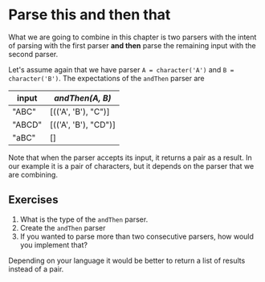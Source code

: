 # Parse this and then that
What we are going to combine in this chapter is two parsers with the intent of parsing with the first parser **and then** parse the remaining input with the second parser.

Let's assume again that we have parser `A = character('A')` and `B = character('B')`. The expectations of the `andThen` parser are

| input  | *andThen(A, B)*      |
|--------|----------------------|
| "ABC"  | [(('A', 'B'), "C")]  |
| "ABCD" | [(('A', 'B'), "CD")] |
| "aBC"  | []                   |

Note that when the parser accepts its input, it returns a pair as a result. In our example it is a pair of characters, but it depends on the parser that we are combining.

## Exercises
1. What is the type of the `andThen` parser.
2. Create the `andThen` parser
3. If you wanted to parse more than two consecutive parsers, how would you implement that?

Depending on your language it would be better to return a list of results instead of a pair. 